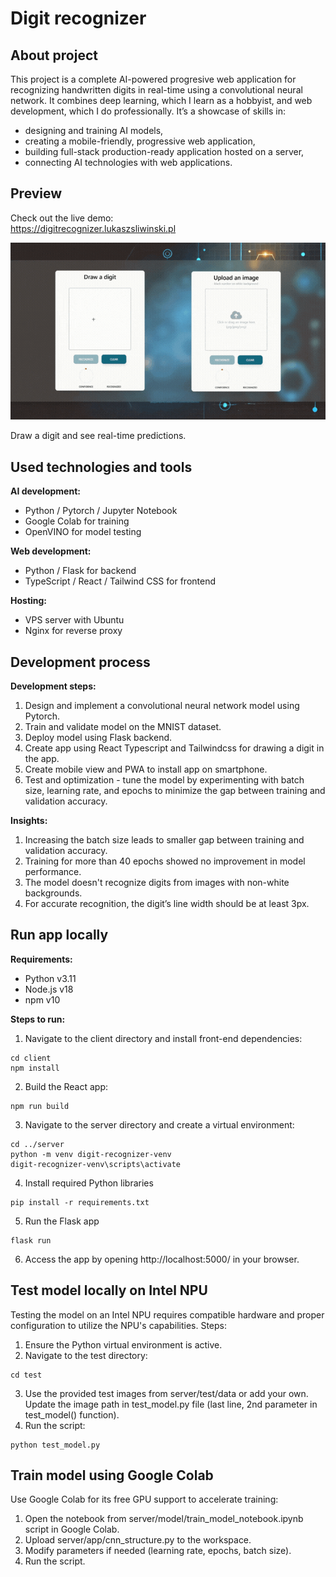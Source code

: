 # Digit recognizer

## About project
This project is a complete AI-powered progresive web application for recognizing handwritten digits in real-time using a convolutional neural network. It combines deep learning, which I learn as a hobbyist, and web development, which I do professionally. It’s a showcase of skills in:
- designing and training AI models,
- creating a mobile-friendly, progressive web application,
- building full-stack production-ready application hosted on a server,
- connecting AI technologies with web applications.

## Preview
Check out the live demo:<br>
https://digitrecognizer.lukaszsliwinski.pl

![Website Preview](./preview.gif)

Draw a digit and see real-time predictions.

## Used technologies and tools
**AI development:**
- Python / Pytorch / Jupyter Notebook
- Google Colab for training
- OpenVINO for model testing

**Web development:**
- Python / Flask for backend
- TypeScript / React / Tailwind CSS for frontend

**Hosting:**
- VPS server with Ubuntu
- Nginx for reverse proxy

## Development process
**Development steps:**
1. Design and implement a convolutional neural network model using Pytorch.
2. Train and validate model on the MNIST dataset.
3. Deploy model using Flask backend.
4. Create app using React Typescript and Tailwindcss for drawing a digit in the app.
5. Create mobile view and PWA to install app on smartphone.
6. Test and optimization - tune the model by experimenting with batch size, learning rate, and epochs to minimize the gap between training and validation accuracy.

**Insights:**
1. Increasing the batch size leads to smaller gap between training and validation accuracy.
2. Training for more than 40 epochs showed no improvement in model performance.
3. The model doesn't recognize digits from images with non-white backgrounds.
4. For accurate recognition, the digit’s line width should be at least 3px.

## Run app locally
**Requirements:**
- Python v3.11
- Node.js v18
- npm v10

**Steps to run:**
1. Navigate to the client directory and install front-end dependencies:
```
cd client
npm install
```
2. Build the React app:
```
npm run build
```
3. Navigate to the server directory and create a virtual environment:
```
cd ../server
python -m venv digit-recognizer-venv
digit-recognizer-venv\scripts\activate
```
4. Install required Python libraries
```
pip install -r requirements.txt
```
5. Run the Flask app
```
flask run
```
6. Access the app by opening http://localhost:5000/ in your browser.

## Test model locally on Intel NPU
Testing the model on an Intel NPU requires compatible hardware and proper configuration to utilize the NPU's capabilities. Steps:
1. Ensure the Python virtual environment is active.
2. Navigate to the test directory:
```
cd test
```
3. Use the provided test images from server/test/data or add your own. Update the image path in test_model.py file (last line, 2nd parameter in test_model() function).
4. Run the script:
```
python test_model.py
```

## Train model using Google Colab
Use Google Colab for its free GPU support to accelerate training:  
1. Open the notebook from server/model/train_model_notebook.ipynb script in Google Colab.
2. Upload server/app/cnn_structure.py to the workspace.
3. Modify parameters if needed (learning rate, epochs, batch size).
4. Run the script.